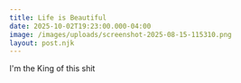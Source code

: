 ```yaml
---
title: Life is Beautiful
date: 2025-10-02T19:23:00.000-04:00
image: /images/uploads/screenshot-2025-08-15-115310.png
layout: post.njk
---
```

I'm the King of this shit
